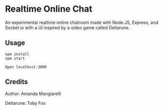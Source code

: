 # Realtime Online Chat
An experimental realtime online chatroom made with Node.JS, Express, and Socket.io with a UI inspired by a video game called Deltarune. 

## Usage
```
npm install
npm start

Open localhost:3000
```

## Credits
Author: Amanda Mangiarelli

Deltarune: Toby Fox